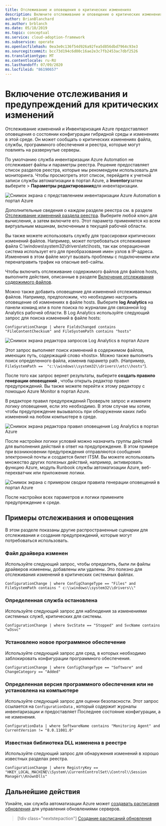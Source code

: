 ```yaml
---
title: Отслеживание и оповещения о критических изменениях
description: Включите отслеживание и оповещение о критических изменениях в гибридной среде с помощью Azure Отслеживание изменений и инвентаризации.
author: BrianBlanchard
ms.author: brblanch
ms.date: 05/10/2019
ms.topic: conceptual
ms.service: cloud-adoption-framework
ms.subservice: operate
ms.openlocfilehash: 0ea3e0c136f54d926a92fea5d856dbd7964c93e3
ms.sourcegitcommit: bcc73d194c6d00c16ae2e3c7fb2453ac7dbf2526
ms.translationtype: MT
ms.contentlocale: ru-RU
ms.lasthandoff: 07/09/2020
ms.locfileid: "86190657"
---
```

<!-- cSpell:ignore HKEY kusto -->

# <a name="enable-tracking-and-alerting-for-critical-changes"></a>Включение отслеживания и предупреждений для критических изменений

Отслеживание изменений и Инвентаризация Azure предоставляют оповещения о состоянии конфигурации гибридной среды и изменениях в этой среде. Он может сообщать о критических изменениях файла, службы, программного обеспечения и реестра, которые могут повлиять на развернутые серверы.

По умолчанию служба инвентаризации Azure Automation не отслеживает файлы и параметры реестра. Решение предоставляет список разделов реестра, которые мы рекомендуем использовать для мониторинга. Чтобы просмотреть этот список, перейдите к учетной записи службы автоматизации в портал Azure, а **Inventory**затем выберите  >  **Параметры редактирования**для инвентаризации.

![Снимок экрана с представлением инвентаризации Azure Automation в портал Azure](./media/change-tracking1.png)

Дополнительные сведения о каждом разделе реестра см. в разделе [Отслеживание изменений раздела реестра](https://docs.microsoft.com/azure/automation/automation-change-tracking#registry-key-change-tracking). Выберите любой ключ для вычисления, а затем включите его. Этот параметр применяется ко всем виртуальным машинам, включенным в текущей рабочей области.

Вы также можете использовать службу для трассировки критических изменений файлов. Например, может потребоваться отслеживание файла C:\windows\system32\drivers\etc\hosts, так как операционная система использует его для преобразования имен узлов в IP-адреса. Изменения в этом файле могут вызвать проблемы с подключением или перенаправить трафик на опасные веб-сайты.

Чтобы включить отслеживание содержимого файлов для файлов hosts, выполните действия, описанные в разделе [Включение отслеживания содержимого файлов](https://docs.microsoft.com/azure/automation/change-tracking-file-contents#enable-file-content-tracking).

Можно также добавить оповещение для изменений отслеживаемых файлов. Например, предположим, что необходимо настроить оповещение об изменениях в файле hosts. Выберите **log Analytics** на панели команд или в поле поиска по журналам для связанной log Analytics рабочей области. В Log Analytics используйте следующий запрос для поиска изменений в файле hosts:

  ```kusto
  ConfigurationChange | where FieldsChanged contains "FileContentChecksum" and FileSystemPath contains "hosts"
  ```

![Снимок экрана редактора запросов Log Analytics в портал Azure](./media/change-tracking2.png)

Этот запрос выполняет поиск изменений в содержимом файлов, имеющих путь, содержащий слово «hosts». Можно также выполнить поиск определенного файла, изменив параметр path. (Например, `FileSystemPath ==  "c:\\windows\\system32\\drivers\\etc\\hosts"`).
  
После того как запрос вернет результаты, выберите **создать правило генерации оповещений** , чтобы открыть редактор правил предупреждений. Вы также можете перейти к этому редактору с помощью Azure Monitor в портал Azure.

В редакторе правил предупреждений Проверьте запрос и измените логику оповещения, если это необходимо. В этом случае мы хотим, чтобы предупреждение вызывалось при обнаружении каких либо изменений на любом компьютере в среде.

![Снимок экрана редактора правил оповещения Log Analytics в портал Azure](./media/change-tracking3.png)

После настройки логики условий можно назначить группы действий для выполнения действий в ответ на предупреждение. В этом примере при возникновении предупреждения отправляются сообщения электронной почты и создается билет ITSM. Вы можете использовать множество других полезных действий, например, активировать функцию Azure, модуль Runbook службы автоматизации Azure, веб-перехватчик или приложение логики.

![Снимок экрана с примером сводки правила генерации оповещений в портал Azure](./media/change-tracking4.png)

После настройки всех параметров и логики примените предупреждение к среде.

## <a name="tracking-and-alerting-examples"></a>Примеры отслеживания и оповещения

В этом разделе показаны другие распространенные сценарии для отслеживания и создания предупреждений, которые могут потребоваться использовать.

### <a name="driver-file-changed"></a>Файл драйвера изменен

Используйте следующий запрос, чтобы определить, были ли файлы драйверов изменены, добавлены или удалены. Это полезно для отслеживания изменений в критических системных файлах.

  ```kusto
  ConfigurationChange | where ConfigChangeType == "Files" and FileSystemPath contains " c:\\windows\\system32\\drivers\\"
  ```

### <a name="specific-service-stopped"></a>Определенная служба остановлена

Используйте следующий запрос для наблюдения за изменениями системных служб, критических для системы.

  ```kusto
  ConfigurationChange | where SvcState == "Stopped" and SvcName contains "w3svc"
  ```

### <a name="new-software-installed"></a>Установлено новое программное обеспечение

Используйте следующий запрос для сред, в которых необходимо заблокировать конфигурации программного обеспечения.

  ```kusto
  ConfigurationChange | where ConfigChangeType == "Software" and ChangeCategory == "Added"
  ```

### <a name="specific-software-version-is-or-isnt-installed-on-a-machine"></a>Определенная версия программного обеспечения или не установлена на компьютере

Используйте следующий запрос для оценки безопасности. Этот запрос ссылается на `ConfigurationData` , который содержит журналы инвентаризации и предоставляет Последнее состояние конфигурации, а не изменения.

  ```kusto
  ConfigurationData | where SoftwareName contains "Monitoring Agent" and CurrentVersion != "8.0.11081.0"
  ```

### <a name="known-dll-changed-through-the-registry"></a>Известная библиотека DLL изменена в реестре

Используйте следующий запрос для обнаружения изменений в хорошо известных разделах реестра.

  ```kusto
  ConfigurationChange | where RegistryKey == "HKEY_LOCAL_MACHINE\\System\\CurrentControlSet\\Control\\Session Manager\\KnownDlls"
  ```

## <a name="next-steps"></a>Дальнейшие действия

Узнайте, как служба автоматизации Azure может [создавать расписания обновления](./update-schedules.md) для управления обновлениями серверов.

> [!div class="nextstepaction"]
> [Создание расписаний обновления](./update-schedules.md)
